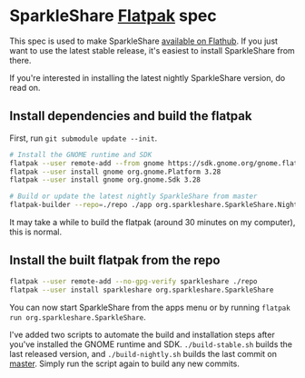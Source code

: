 # SparkleShare [Flatpak](http://flatpak.org/) spec

This spec is used to make SparkleShare [available on Flathub](https://flathub.org/apps/details/org.sparkleshare.SparkleShare). If you just want to use the latest stable release, it's easiest to install SparkleShare from there.

If you're interested in installing the latest nightly SparkleShare version, do read on.


## Install dependencies and build the flatpak

First, run `git submodule update --init`.


```bash
# Install the GNOME runtime and SDK
flatpak --user remote-add --from gnome https://sdk.gnome.org/gnome.flatpakrepo
flatpak --user install gnome org.gnome.Platform 3.28
flatpak --user install gnome org.gnome.Sdk 3.28

# Build or update the latest nightly SparkleShare from master
flatpak-builder --repo=./repo ./app org.sparkleshare.SparkleShare.Nightly.yml
```

It may take a while to build the flatpak (around 30 minutes on my computer), this is normal.


## Install the built flatpak from the repo

```bash
flatpak --user remote-add --no-gpg-verify sparkleshare ./repo
flatpak --user install sparkleshare org.sparkleshare.SparkleShare
```

You can now start SparkleShare from the apps menu or by running `flatpak run org.sparkleshare.SparkleShare`.

I've added two scripts to automate the build and installation steps after you've installed the GNOME runtime and SDK. `./build-stable.sh` builds the last released version, and `./build-nightly.sh` builds the last commit on [master](https://www.github.com/hbons/SparkleShare/tree/master). Simply run the script again to build any new commits.

